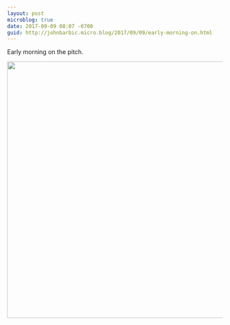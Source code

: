 ```yaml
---
layout: post
microblog: true
date: 2017-09-09 08:07 -0700
guid: http://johnbarbic.micro.blog/2017/09/09/early-morning-on.html
---
```

Early morning on the pitch.

<img src="http://www.barbic.com/uploads/2017/11e12a7e89.jpg" width="600" height="600" />
